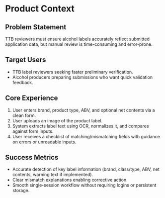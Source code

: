 # Product Context

## Problem Statement
TTB reviewers must ensure alcohol labels accurately reflect submitted application data, but manual review is time-consuming and error-prone.

## Target Users
- TTB label reviewers seeking faster preliminary verification.
- Alcohol producers preparing submissions who want quick validation feedback.

## Core Experience
1. User enters brand, product type, ABV, and optional net contents via a clean form.
2. User uploads an image of the product label.
3. System extracts label text using OCR, normalizes it, and compares against form inputs.
4. User receives a checklist of matching/mismatching fields with guidance on errors or unreadable inputs.

## Success Metrics
- Accurate detection of key label information (brand, class/type, ABV, net contents, warning text if implemented).
- Clear mismatch explanations enabling corrective action.
- Smooth single-session workflow without requiring logins or persistent storage.

